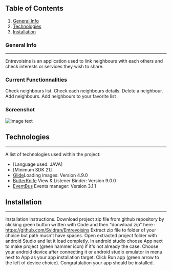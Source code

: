 ## Table of Contents
1. [General Info](#general-info)
2. [Technologies](#technologies)
3. [Installation](#installation)

### General Info
***
Entrevoisins is an application used to link neighbours with each others and check interests or services they wish to share.
### Current Functionnalities
Check neighbours list.
Check each neighbours details.
Delete a neighbour.
Add neighbours.
Add neighbours to your favorite list
### Screenshot
![Image text](https://www.united-internet.de/fileadmin/user_upload/Brands/Downloads/Logo_IONOS_by.jpg)
## Technologies
***
A list of technologies used within the project:
* [Language used: JAVA]
* [Minimum SDK 21]
* [Glide](https://bumptech.github.io/glide/)Loading images: Version 4.9.0
* [ButterKnife](https://jakewharton.github.io/butterknife/) View & Listener Binder: Version 9.0.0
* [EventBus](https://greenrobot.org/eventbus/) Events manager: Version 3.1.1
## Installation
***
Installation instructions. 
Download project zip file from github repository by clicking green button written with Code and then "donwload zip" here : https://github.com/Syldran/Entrevoisins
Extract zip file to folder of your choice but path musn't have spaces.
Open extracted project folder with android Studio and let it load completly.
In android studio choose App next to make project (green hammer icon) if it's not already the case.
Choose your android device after connecting it or android studio emulator in menu next to App as your app installation target.
Click Run app (green arrow to the left of device choice).
Congratulation your app should be installed.
